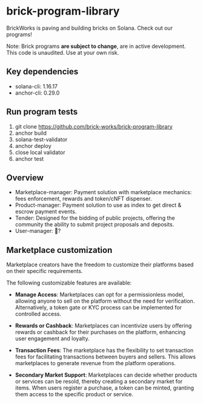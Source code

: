 # brick-program-library

BrickWorks is paving and building bricks on Solana. Check out our programs!

Note: Brick programs **are subject to change**, are in active development. This code is unaudited. Use at your own risk.

## Key dependencies

- solana-cli: 1.16.17
- anchor-cli: 0.29.0

## Run program tests

1. git clone https://github.com/brick-works/brick-program-library
2. anchor build
3. solana-test-validator
4. anchor deploy
5. close local validator
6. anchor test

## Overview

- Marketplace-manager: Payment solution with marketplace mechanics: fees enforcement, rewards and token/cNFT dispenser.
- Product-manager: Payment solution to use as index to get direct & escrow payment events.
- Tender: Designed for the bidding of public projects, offering the community the ability to submit project proposals and deposits.
- User-manager: 🥸?

## Marketplace customization

Marketplace creators have the freedom to customize their platforms based on their specific requirements. 

The following customizable features are available:
  
- **Manage Access**: Marketplaces can opt for a permissionless model, allowing anyone to sell on the platform without the need for verification. Alternatively, a token gate or KYC process can be implemented for controlled access.

- **Rewards or Cashback**: Marketplaces can incentivize users by offering rewards or cashback for their purchases on the platform, enhancing user engagement and loyalty.

- **Transaction Fees**: The marketplace has the flexibility to set transaction fees for facilitating transactions between buyers and sellers. This allows marketplaces to generate revenue from the platform operations.
  
- **Secondary Market Support**: Marketplaces can decide whether products or services can be resold, thereby creating a secondary market for items. When users register a purchase, a token can be minted, granting them access to the specific product or service.
